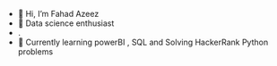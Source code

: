 - 👋 Hi, I’m Fahad Azeez
- 👀 Data science enthusiast
- .
- 🌱 Currently learning powerBI , SQL and Solving HackerRank Python problems
  

<!---
fahadazeez1/fahadazeez1 is a ✨ special ✨ repository because its `README.md` (this file) appears on your GitHub profile.
You can click the Preview link to take a look at your changes.
--->
